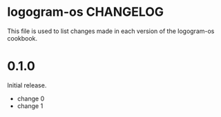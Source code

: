 # logogram-os CHANGELOG

This file is used to list changes made in each version of the logogram-os cookbook.

# 0.1.0

Initial release.

- change 0
- change 1


